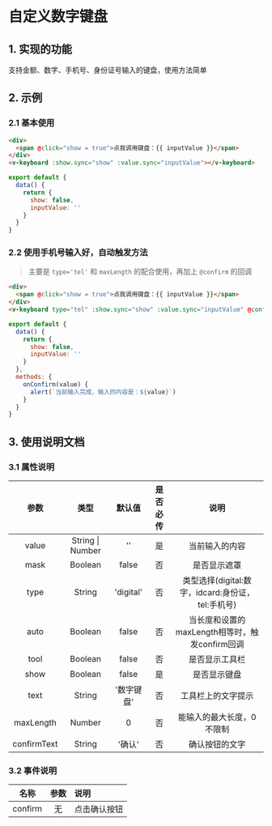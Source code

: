 # 自定义数字键盘

## 1. 实现的功能

支持金额、数字、手机号、身份证号输入的键盘，使用方法简单

## 2. 示例

### 2.1 基本使用

```html
<div>
  <span @click="show = true">点我调用键盘：{{ inputValue }}</span>
</div>
<v-keyboard :show.sync="show" :value.sync="inputValue"></v-keyboard>
```

```javascript
export default {
  data() {
    return {
      show: false,
      inputValue: ''
    }
  }
}
```

### 2.2 使用手机号输入好，自动触发方法

> 主要是 `type='tel'` 和 `maxLength` 的配合使用，再加上 `@confirm` 的回调

```html
<div>
  <span @click="show = true">点我调用键盘：{{ inputValue }}</span>
</div>
<v-keyboard type="tel" :show.sync="show" :value.sync="inputValue" @confirm="onConfirm" :max-length="11"></v-keyboard>
```

```javascript
export default {
  data() {
    return {
      show: false,
      inputValue: ''
    }
  },
  methods: {
    onConfirm(value) {
      alert(`当前输入完成，输入的内容是：${value}`)
    }
  }
}
```

## 3. 使用说明文档

### 3.1 属性说明

|    参数     |       类型       |   默认值   | 是否必传 |                       说明                        |
| :---------: | :--------------: | :--------: | :------: | :-----------------------------------------------: |
|    value    | String \| Number |     ''     |    是    |                  当前输入的内容                   |
|    mask     |     Boolean      |   false    |    否    |                   是否显示遮罩                    |
|    type     |      String      | 'digital'  |    否    | 类型选择(digital:数字，idcard:身份证，tel:手机号) |
|    auto     |     Boolean      |   false    |    否    |  当长度和设置的maxLength相等时，触发confirm回调   |
|    tool     |     Boolean      |   false    |    否    |                  是否显示工具栏                   |
|    show     |     Boolean      |   false    |    是    |                   是否显示键盘                    |
|    text     |      String      | '数字键盘' |    否    |                工具栏上的文字提示                 |
|  maxLength  |      Number      |     0      |    否    |             能输入的最大长度，0不限制             |
| confirmText |      String      |   '确认'   |    否    |                  确认按钮的文字                   |

### 3.2 事件说明
|  名称   | 参数  | 说明         |
| :-----: | :---: | :----------- |
| confirm |  无   | 点击确认按钮 |
